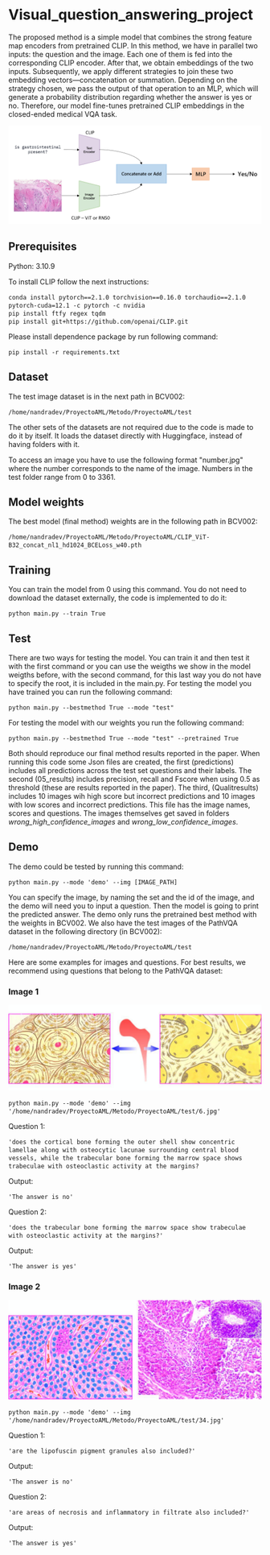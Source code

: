 # Visual_question_answering_project

The proposed method is a simple model that combines the strong feature map encoders from pretrained CLIP. In this method, we have in parallel two inputs: the question and the image. Each one of them is fed into the corresponding CLIP encoder. After that, we obtain embeddings of the two inputs. Subsequently, we apply different strategies to join these two embedding vectors—concatenation or summation. Depending on the strategy chosen, we pass the output of that operation to an MLP, which will generate a probability distribution regarding whether the answer is yes or no. Therefore, our model fine-tunes pretrained CLIP embeddings in the closed-ended medical VQA task.

![Proposed method](images/Proposed_method.png)

## Prerequisites

Python: 3.10.9

To install CLIP follow the next instructions:

```
conda install pytorch==2.1.0 torchvision==0.16.0 torchaudio==2.1.0 pytorch-cuda=12.1 -c pytorch -c nvidia
pip install ftfy regex tqdm
pip install git+https://github.com/openai/CLIP.git
```

Please install dependence package by run following command:

```
pip install -r requirements.txt
```

## Dataset

The test image dataset is in the next path in BCV002:
```
/home/nandradev/ProyectoAML/Metodo/ProyectoAML/test
```
The other sets of the datasets are not required due to the code is made to do it by itself. It loads the dataset directly with Huggingface, instead of having folders with it. 

To access an image you have to use the following format "number.jpg" where the number corresponds to the name of the image. Numbers in the test folder range from 0 to 3361.

## Model weights

The best model (final method) weights are in the following path in BCV002:
```
/home/nandradev/ProyectoAML/Metodo/ProyectoAML/CLIP_ViT-B32_concat_nl1_hd1024_BCELoss_w40.pth
```

## Training

You can train the model from 0 using this command. You do not need to download the dataset externally, the code is implemented to do it:
```
python main.py --train True
```

## Test
There are two ways for testing the model. You can train it and then test it with the first command or you can use the weigths we show in the model weigths before, with the second command, for this last way you do not have to specify the root, it is included in the main.py. 
For testing the model you have trained you can run the following command:
```
python main.py --bestmethod True --mode "test"
```

For testing the model with our weights you run the following command:
```
python main.py --bestmethod True --mode "test" --pretrained True
```
Both should reproduce our final method results reported in the paper. When running this code some Json files are created, the first (predictions) includes all predictions across the test set questions and their labels. The second (05_results) includes precision, recall and Fscore when using 0.5 as threshold (these are results reported in the paper). The third, (Qualitresults) includes 10 images wih high score but incorrect predictions and 10 images with low scores and incorrect predictions. This file has the image names, scores and questions. The images themselves get saved in folders *wrong_high_confidence_images* and *wrong_low_confidence_images*.


## Demo

The demo could be tested by running this command:
```
python main.py --mode 'demo' --img [IMAGE_PATH]
```
You can specify the image, by naming the set and the id of the image, and the demo will need you to input a question. Then the model is going to print the predicted answer. The demo only runs the pretrained best method with the weights in BCV002. We also have the test images of the PathVQA dataset in the following directory (in BCV002):

```
/home/nandradev/ProyectoAML/Metodo/ProyectoAML/test
```
Here are some examples for images and questions. For best results, we recommend using questions that belong to the PathVQA dataset:


### Image 1

![Im1](images/6.jpg)

```
python main.py --mode 'demo' --img '/home/nandradev/ProyectoAML/Metodo/ProyectoAML/test/6.jpg'
```
Question 1:

```
'does the cortical bone forming the outer shell show concentric lamellae along with osteocytic lacunae surrounding central blood vessels, while the trabecular bone forming the marrow space shows trabeculae with osteoclastic activity at the margins?
```
Output:
```
'The answer is no'
```
Question 2: 
```
'does the trabecular bone forming the marrow space show trabeculae with osteoclastic activity at the margins?'
```
Output: 
```
'The answer is yes'
```

### Image 2

![Im1](images/34.jpg)

```
python main.py --mode 'demo' --img '/home/nandradev/ProyectoAML/Metodo/ProyectoAML/test/34.jpg'
```
Question 1:

```
'are the lipofuscin pigment granules also included?'
```
Output:
```
'The answer is no'
```
Question 2: 
```
'are areas of necrosis and inflammatory in filtrate also included?'
```
Output: 
```
'The answer is yes'
```


